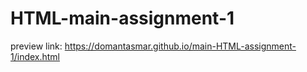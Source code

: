 # HTML-main-assignment-1

preview link: https://domantasmar.github.io/main-HTML-assignment-1/index.html
